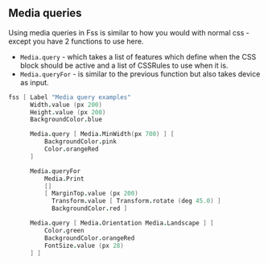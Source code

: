 ## Media queries

Using media queries in Fss is similar to how you would with normal css - except you have 2 functions to use here.

- `Media.query` - which takes a list of features which define when the CSS block should be active and a list of CSSRules to use when it is.
- `Media.queryFor` - is similar to the previous function but also takes device as input.

```fsharp
fss [ Label "Media query examples"
      Width.value (px 200)
      Height.value (px 200)
      BackgroundColor.blue

      Media.query [ Media.MinWidth(px 700) ] [
          BackgroundColor.pink
          Color.orangeRed
      ]

      Media.queryFor
          Media.Print
          []
          [ MarginTop.value (px 200)
            Transform.value [ Transform.rotate (deg 45.0) ]
            BackgroundColor.red ]

      Media.query [ Media.Orientation Media.Landscape ] [
          Color.green
          BackgroundColor.orangeRed
          FontSize.value (px 28)
      ] ]
```

<example/>
